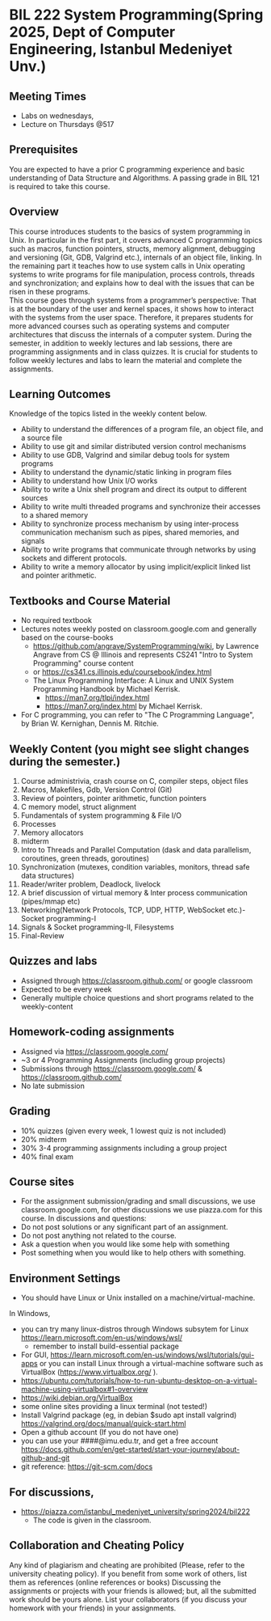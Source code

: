 # BIL 222 System Programming(Spring 2025, Dept of Computer Engineering, Istanbul Medeniyet Unv.)
## Meeting Times
- Labs on wednesdays,
- Lecture on Thursdays @517
## Prerequisites
You are expected to have a prior C programming experience and basic understanding of Data Structure and Algorithms. A passing grade in BIL 121 is required to take this course. 
## Overview
This course introduces students to the basics of system programming in Unix. In particular in the first part, it covers advanced C programming topics such as macros, function pointers, structs, memory alignment, debugging and versioning (Git, GDB, Valgrind etc.), internals of an object file, linking.  In the remaining part it teaches how to use system calls in Unix operating systems to write programs for file manipulation, process controls, threads and synchronization; and explains how to deal with the issues that can be risen in these programs.   
This course goes through systems from a programmer’s perspective: That is at the boundary of the user and kernel spaces, it shows how to interact with the systems from the user space.  Therefore, it prepares students for more advanced courses such as operating systems and computer architectures that discuss the internals of a computer system. 
During the semester, in addition to weekly lectures and lab sessions, there are programming assignments and in class quizzes. It is crucial for students to follow weekly lectures and labs to learn the material and complete the assignments. 
## Learning Outcomes
Knowledge of the topics listed in the weekly content below.
- Ability to understand the differences of a program file, an object file, and a source file
- Ability to use git and similar distributed version control mechanisms
- Ability to use GDB, Valgrind and similar debug tools for system programs
- Ability to understand the dynamic/static linking in program files
- Ability to understand how Unix I/O works
- Ability to write a Unix shell program and direct its output to different sources
- Ability to write multi threaded programs and synchronize their accesses to a shared memory
- Ability to synchronize process mechanism by using inter-process communication mechanism such as pipes, shared memories, and signals
- Ability to write programs that communicate through networks by using sockets and different protocols.
- Ability to write a memory allocator by using implicit/explicit linked list and pointer arithmetic.
## Textbooks and Course Material
- No required textbook
- Lectures notes weekly posted on classroom.google.com and generally based on the course-books  
    - https://github.com/angrave/SystemProgramming/wiki, by Lawrence Angrave from CS @ Illinois and represents CS241 "Intro to System Programming" course content 
    - or https://cs341.cs.illinois.edu/coursebook/index.html 
    - The Linux Programming Interface: A Linux and UNIX System Programming Handbook by Michael Kerrisk.
      - https://man7.org/tlpi/index.html 
      - https://man7.org/index.html  by Michael Kerrisk.
- For C programming, you can refer to "The C Programming Language", by Brian W. Kernighan, Dennis M. Ritchie.
  
## Weekly Content (you might see slight changes during the semester.)
1. Course administrivia,  crash course on C, compiler steps, object files
2. Macros, Makefiles, Gdb, Version Control (Git)
3. Review of  pointers, pointer arithmetic, function pointers
4. C memory model, struct alignment 
5. Fundamentals of system programming & File I/O 
6. Processes
7. Memory allocators
8. midterm
9. Intro to Threads and Parallel Computation (dask and data parallelism, coroutines, green threads, goroutines) 
10. Synchronization (mutexes, condition variables, monitors, thread safe data structures)
11. Reader/writer problem, Deadlock, livelock
12. A brief discussion of virtual memory & Inter process communication (pipes/mmap etc)
13. Networking(Network Protocols, TCP, UDP, HTTP, WebSocket etc.)-Socket programming-I  
14. Signals & Socket programming-II, Filesystems
15. Final-Review

## Quizzes and labs
- Assigned through https://classroom.github.com/ or google classroom 
- Expected to be every week 
- Generally multiple choice questions and short programs related to  the weekly-content

## Homework-coding assignments
- Assigned via https://classroom.google.com/   
- ~3 or 4 Programming Assignments (including group projects)
- Submissions through https://classroom.google.com/    & https://classroom.github.com/ 
- No late submission
## Grading 
- 10% quizzes (given every week, 1 lowest quiz is not included)
- 20% midterm
- 30% 3-4 programming assignments including a group project
- 40%  final exam

## Course sites
- For the assignment submission/grading and small discussions, we use classroom.google.com, for other discussions we use piazza.com for this course.  In discussions and questions:
- Do not post solutions or any significant part of an assignment.
- Do not post anything not related to the course.
- Ask a question when you would like some help with something
- Post something when you would like to help others with something.

## Environment Settings
- You should have Linux or Unix installed on a machine/virtual-machine. 

In Windows,
- you can try many linux-distros through Windows subsytem for Linux https://learn.microsoft.com/en-us/windows/wsl/
  - remember to install build-essential package
- For GUI, https://learn.microsoft.com/en-us/windows/wsl/tutorials/gui-apps 
or you can install Linux through a virtual-machine software such as VirtualBox 
(https://www.virtualbox.org/ ).  
- https://ubuntu.com/tutorials/how-to-run-ubuntu-desktop-on-a-virtual-machine-using-virtualbox#1-overview
- https://wiki.debian.org/VirtualBox
- some online sites providing a linux terminal (not tested!)
- Install Valgrind package (eg, in debian $sudo apt install valgrind) https://valgrind.org/docs/manual/quick-start.html 
- Open a github account (If you do not have one)
- you can use your ####@imu.edu.tr, and get a free account https://docs.github.com/en/get-started/start-your-journey/about-github-and-git
- git reference: https://git-scm.com/docs 

## For discussions,
- https://piazza.com/istanbul_medeniyet_university/spring2024/bil222 
  - The code is given in the classroom.

## Collaboration and Cheating Policy
Any kind of plagiarism and cheating are prohibited (Please, refer to the university cheating policy).
If you benefit from some work of others, list them as references (online references or books) 
Discussing the assignments or projects with your friends is allowed; but, all the submitted work should be yours alone. List your collaborators (if you discuss your homework with your friends) in your assignments.

